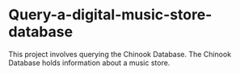 # Query-a-digital-music-store-database
This project involves querying the Chinook Database. The Chinook Database holds information about a music store. 
